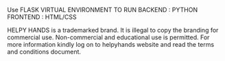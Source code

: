 Use FLASK VIRTUAL ENVIRONMENT TO RUN BACKEND : PYTHON FRONTEND : HTML/CSS

HELPY HANDS is a trademarked brand. It is illegal to copy the branding for commercial use. Non-commercial and educational use is permitted. For more information kindly log on to helpyhands website and read the terms and conditions document.